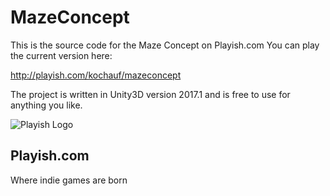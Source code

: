 # MazeConcept

This is the source code for the Maze Concept on Playish.com You can play the current version here:

http://playish.com/kochauf/mazeconcept

The project is written in Unity3D version 2017.1 and is free to use for anything you like.


![Playish Logo](/logo.png)
## Playish.com
Where indie games are born

